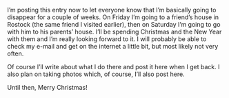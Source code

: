 I’m posting this entry now to let everyone know that I’m basically going to disappear for a couple of weeks. On Friday I’m going to a friend’s house in Rostock (the same friend I visited earlier), then on Saturday I’m going to go with him to his parents’ house. I’ll be spending Christmas and the New Year with them and I’m really looking forward to it. I will probably be able to check my e-mail and get on the internet a little bit, but most likely not very often.

Of course I’ll write about what I do there and post it here when I get back. I also plan on taking photos which, of course, I’ll also post here.

Until then, Merry Christmas!